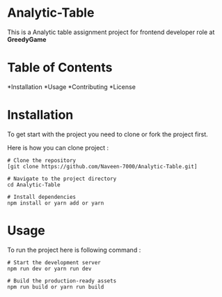 # Analytic-Table
 This is a Analytic table assignment project for frontend developer role at **GreedyGame**
 
# Table of Contents
*Installation
*Usage
*Contributing
*License

# Installation

To get start with the project you need to clone or fork the project first.

Here is how you can clone project : 
```
# Clone the repository
[git clone https://github.com/Naveen-7000/Analytic-Table.git]

# Navigate to the project directory
cd Analytic-Table

# Install dependencies
npm install or yarn add or yarn

```

# Usage

To run the project here is following command : 

```
# Start the development server
npm run dev or yarn run dev

# Build the production-ready assets
npm run build or yarn run build

```
